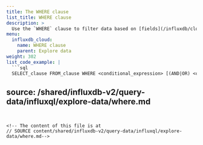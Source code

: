 ```yaml
---
title: The WHERE clause
list_title: WHERE clause
description: >
  Use the `WHERE` clause to filter data based on [fields](/influxdb/cloud/reference/glossary/#field), [tags](/influxdb/cloud/reference/glossary/#tag), and/or [timestamps](/influxdb/cloud/reference/glossary/#timestamp).
menu:
  influxdb_cloud:
    name: WHERE clause
    parent: Explore data
weight: 302
list_code_example: |
  ```sql
  SELECT_clause FROM_clause WHERE <conditional_expression> [(AND|OR) <conditional_expression> [...]]
  ```
source: /shared/influxdb-v2/query-data/influxql/explore-data/where.md
---
```


<!-- The content of this file is at 
// SOURCE content/shared/influxdb-v2/query-data/influxql/explore-data/where.md-->
